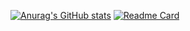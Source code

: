 [![Anurag's GitHub stats](https://github-readme-stats.vercel.app/api?username=JonasBundschuh&theme=dark)](https://github.com/anuraghazra/github-readme-stats&theme=dark)
[![Readme Card](https://github-readme-stats.vercel.app/api/pin/?username=Ventile-Client&repo=Launcher&theme=dark)](https://github.com/anuraghazra/github-readme-stats)
